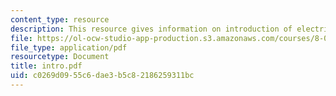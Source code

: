 ```yaml
---
content_type: resource
description: This resource gives information on introduction of electricity, and magnetism.
file: https://ol-ocw-studio-app-production.s3.amazonaws.com/courses/8-02x-physics-ii-electricity-magnetism-with-an-experimental-focus-spring-2005/c0269d0955c6dae3b5c82186259311bc_intro.pdf
file_type: application/pdf
resourcetype: Document
title: intro.pdf
uid: c0269d09-55c6-dae3-b5c8-2186259311bc
---
```

